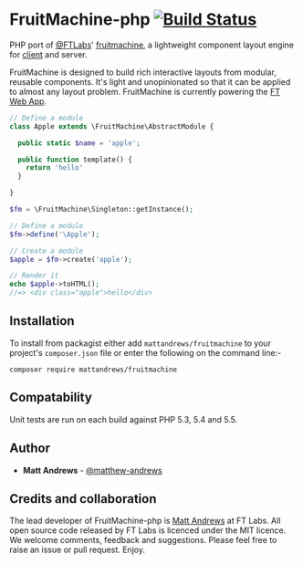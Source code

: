 # FruitMachine-php [![Build Status](https://travis-ci.org/matthew-andrews/fruitmachine-php.png?branch=master)](https://travis-ci.org/matthew-andrews/fruitmachine-php)

PHP port of [@FTLabs](//github.com/FTLabs)' [fruitmachine](//github.com/ftlabs/fruitmachine), a lightweight component layout engine for [client](//github.com/ftlabs/fruitmachine) and server.

FruitMachine is designed to build rich interactive layouts from modular, reusable components. It's light and unopinionated so that it can be applied to almost any layout problem. FruitMachine is currently powering the [FT Web App](http://apps.ft.com/ftwebapp/).

```php
// Define a module
class Apple extends \FruitMachine\AbstractModule {

  public static $name = 'apple';

  public function template() {
    return 'hello'
  }

}

$fm = \FruitMachine\Singleton::getInstance();

// Define a module
$fm->define('\Apple');

// Create a module
$apple = $fm->create('apple');

// Render it
echo $apple->toHTML();
//=> <div class="apple">hello</div>
```

## Installation

To install from packagist either add `mattandrews/fruitmachine` to your project's `composer.json` file or enter the following on the command line:-
```
composer require mattandrews/fruitmachine
```

## Compatability

Unit tests are run on each build against PHP 5.3, 5.4 and 5.5.

## Author

- **Matt Andrews** - [@matthew-andrews](http://github.com/matthew-andrews)

## Credits and collaboration

The lead developer of FruitMachine-php is [Matt Andrews](http://github.com/matthew-andrews) at FT Labs. All open source code released by FT Labs is licenced under the MIT licence. We welcome comments, feedback and suggestions. Please feel free to raise an issue or pull request. Enjoy.
